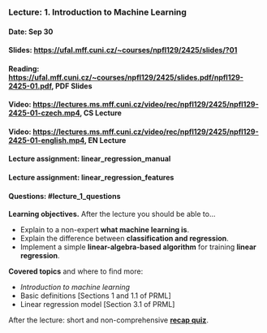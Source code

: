 ### Lecture: 1. Introduction to Machine Learning
#### Date: Sep 30
#### Slides: https://ufal.mff.cuni.cz/~courses/npfl129/2425/slides/?01
#### Reading: https://ufal.mff.cuni.cz/~courses/npfl129/2425/slides.pdf/npfl129-2425-01.pdf, PDF Slides
#### Video: https://lectures.ms.mff.cuni.cz/video/rec/npfl129/2425/npfl129-2425-01-czech.mp4, CS Lecture
#### Video: https://lectures.ms.mff.cuni.cz/video/rec/npfl129/2425/npfl129-2425-01-english.mp4, EN Lecture
#### Lecture assignment: linear_regression_manual
#### Lecture assignment: linear_regression_features
#### Questions: #lecture_1_questions

**Learning objectives.** After the lecture you should be able to…

- Explain to a non-expert **what machine learning is**.
- Explain the difference between **classification and regression**.
- Implement a simple **linear-algebra-based algorithm** for training **linear regression**.

**Covered topics** and where to find more:
- _Introduction to machine learning_
- Basic definitions [Sections 1 and 1.1 of PRML]
- Linear regression model [Section 3.1 of PRML]

After the lecture: short and non-comprehensive [**recap quiz**](http://quest.ms.mff.cuni.cz/class-quiz/quiz/ml_intro_lect01).
